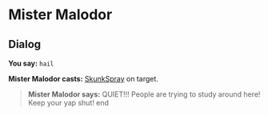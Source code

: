 # Mister Malodor
## Dialog

**You say:** `hail`



**Mister Malodor casts:** [SkunkSpray](/spell/906) on target.


>**Mister Malodor says:** QUIET!!! People are trying to study around here! Keep your yap shut!
end
